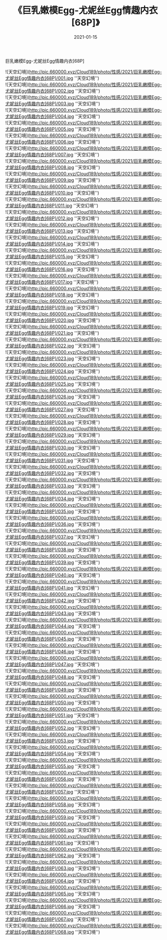 ﻿---
layout: post
title:  《巨乳嫩模Egg-尤妮丝Egg情趣内衣[68P]》
date:   2021-01-15
img: http://pic.660000.xyz/Cloud189/photo/性感/2021/巨乳嫩模Egg-尤妮丝Egg情趣内衣[68P]/000.jpg
categories: [美女, 性感, 泳衣]
---

巨乳嫩模Egg-尤妮丝Egg情趣内衣[68P]



![天空幻境](http://pic.660000.xyz/Cloud189/photo/性感/2021/巨乳嫩模Egg-尤妮丝Egg情趣内衣[68P]/001.jpg ''天空幻境'') <br>
![天空幻境](http://pic.660000.xyz/Cloud189/photo/性感/2021/巨乳嫩模Egg-尤妮丝Egg情趣内衣[68P]/002.jpg ''天空幻境'') <br>
![天空幻境](http://pic.660000.xyz/Cloud189/photo/性感/2021/巨乳嫩模Egg-尤妮丝Egg情趣内衣[68P]/003.jpg ''天空幻境'') <br>
![天空幻境](http://pic.660000.xyz/Cloud189/photo/性感/2021/巨乳嫩模Egg-尤妮丝Egg情趣内衣[68P]/004.jpg ''天空幻境'') <br>
![天空幻境](http://pic.660000.xyz/Cloud189/photo/性感/2021/巨乳嫩模Egg-尤妮丝Egg情趣内衣[68P]/005.jpg ''天空幻境'') <br>
![天空幻境](http://pic.660000.xyz/Cloud189/photo/性感/2021/巨乳嫩模Egg-尤妮丝Egg情趣内衣[68P]/006.jpg ''天空幻境'') <br>
![天空幻境](http://pic.660000.xyz/Cloud189/photo/性感/2021/巨乳嫩模Egg-尤妮丝Egg情趣内衣[68P]/007.jpg ''天空幻境'') <br>
![天空幻境](http://pic.660000.xyz/Cloud189/photo/性感/2021/巨乳嫩模Egg-尤妮丝Egg情趣内衣[68P]/008.jpg ''天空幻境'') <br>
![天空幻境](http://pic.660000.xyz/Cloud189/photo/性感/2021/巨乳嫩模Egg-尤妮丝Egg情趣内衣[68P]/009.jpg ''天空幻境'') <br>
![天空幻境](http://pic.660000.xyz/Cloud189/photo/性感/2021/巨乳嫩模Egg-尤妮丝Egg情趣内衣[68P]/010.jpg ''天空幻境'') <br>
![天空幻境](http://pic.660000.xyz/Cloud189/photo/性感/2021/巨乳嫩模Egg-尤妮丝Egg情趣内衣[68P]/011.jpg ''天空幻境'') <br>
![天空幻境](http://pic.660000.xyz/Cloud189/photo/性感/2021/巨乳嫩模Egg-尤妮丝Egg情趣内衣[68P]/012.jpg ''天空幻境'') <br>
![天空幻境](http://pic.660000.xyz/Cloud189/photo/性感/2021/巨乳嫩模Egg-尤妮丝Egg情趣内衣[68P]/013.jpg ''天空幻境'') <br>
![天空幻境](http://pic.660000.xyz/Cloud189/photo/性感/2021/巨乳嫩模Egg-尤妮丝Egg情趣内衣[68P]/014.jpg ''天空幻境'') <br>
![天空幻境](http://pic.660000.xyz/Cloud189/photo/性感/2021/巨乳嫩模Egg-尤妮丝Egg情趣内衣[68P]/015.jpg ''天空幻境'') <br>
![天空幻境](http://pic.660000.xyz/Cloud189/photo/性感/2021/巨乳嫩模Egg-尤妮丝Egg情趣内衣[68P]/016.jpg ''天空幻境'') <br>
![天空幻境](http://pic.660000.xyz/Cloud189/photo/性感/2021/巨乳嫩模Egg-尤妮丝Egg情趣内衣[68P]/017.jpg ''天空幻境'') <br>
![天空幻境](http://pic.660000.xyz/Cloud189/photo/性感/2021/巨乳嫩模Egg-尤妮丝Egg情趣内衣[68P]/018.jpg ''天空幻境'') <br>
![天空幻境](http://pic.660000.xyz/Cloud189/photo/性感/2021/巨乳嫩模Egg-尤妮丝Egg情趣内衣[68P]/019.jpg ''天空幻境'') <br>
![天空幻境](http://pic.660000.xyz/Cloud189/photo/性感/2021/巨乳嫩模Egg-尤妮丝Egg情趣内衣[68P]/020.jpg ''天空幻境'') <br>
![天空幻境](http://pic.660000.xyz/Cloud189/photo/性感/2021/巨乳嫩模Egg-尤妮丝Egg情趣内衣[68P]/021.jpg ''天空幻境'') <br>
![天空幻境](http://pic.660000.xyz/Cloud189/photo/性感/2021/巨乳嫩模Egg-尤妮丝Egg情趣内衣[68P]/022.jpg ''天空幻境'') <br>
![天空幻境](http://pic.660000.xyz/Cloud189/photo/性感/2021/巨乳嫩模Egg-尤妮丝Egg情趣内衣[68P]/023.jpg ''天空幻境'') <br>
![天空幻境](http://pic.660000.xyz/Cloud189/photo/性感/2021/巨乳嫩模Egg-尤妮丝Egg情趣内衣[68P]/024.jpg ''天空幻境'') <br>
![天空幻境](http://pic.660000.xyz/Cloud189/photo/性感/2021/巨乳嫩模Egg-尤妮丝Egg情趣内衣[68P]/025.jpg ''天空幻境'') <br>
![天空幻境](http://pic.660000.xyz/Cloud189/photo/性感/2021/巨乳嫩模Egg-尤妮丝Egg情趣内衣[68P]/026.jpg ''天空幻境'') <br>
![天空幻境](http://pic.660000.xyz/Cloud189/photo/性感/2021/巨乳嫩模Egg-尤妮丝Egg情趣内衣[68P]/027.jpg ''天空幻境'') <br>
![天空幻境](http://pic.660000.xyz/Cloud189/photo/性感/2021/巨乳嫩模Egg-尤妮丝Egg情趣内衣[68P]/028.jpg ''天空幻境'') <br>
![天空幻境](http://pic.660000.xyz/Cloud189/photo/性感/2021/巨乳嫩模Egg-尤妮丝Egg情趣内衣[68P]/029.jpg ''天空幻境'') <br>
![天空幻境](http://pic.660000.xyz/Cloud189/photo/性感/2021/巨乳嫩模Egg-尤妮丝Egg情趣内衣[68P]/030.jpg ''天空幻境'') <br>
![天空幻境](http://pic.660000.xyz/Cloud189/photo/性感/2021/巨乳嫩模Egg-尤妮丝Egg情趣内衣[68P]/031.jpg ''天空幻境'') <br>
![天空幻境](http://pic.660000.xyz/Cloud189/photo/性感/2021/巨乳嫩模Egg-尤妮丝Egg情趣内衣[68P]/032.jpg ''天空幻境'') <br>
![天空幻境](http://pic.660000.xyz/Cloud189/photo/性感/2021/巨乳嫩模Egg-尤妮丝Egg情趣内衣[68P]/033.jpg ''天空幻境'') <br>
![天空幻境](http://pic.660000.xyz/Cloud189/photo/性感/2021/巨乳嫩模Egg-尤妮丝Egg情趣内衣[68P]/034.jpg ''天空幻境'') <br>
![天空幻境](http://pic.660000.xyz/Cloud189/photo/性感/2021/巨乳嫩模Egg-尤妮丝Egg情趣内衣[68P]/035.jpg ''天空幻境'') <br>
![天空幻境](http://pic.660000.xyz/Cloud189/photo/性感/2021/巨乳嫩模Egg-尤妮丝Egg情趣内衣[68P]/036.jpg ''天空幻境'') <br>
![天空幻境](http://pic.660000.xyz/Cloud189/photo/性感/2021/巨乳嫩模Egg-尤妮丝Egg情趣内衣[68P]/037.jpg ''天空幻境'') <br>
![天空幻境](http://pic.660000.xyz/Cloud189/photo/性感/2021/巨乳嫩模Egg-尤妮丝Egg情趣内衣[68P]/038.jpg ''天空幻境'') <br>
![天空幻境](http://pic.660000.xyz/Cloud189/photo/性感/2021/巨乳嫩模Egg-尤妮丝Egg情趣内衣[68P]/039.jpg ''天空幻境'') <br>
![天空幻境](http://pic.660000.xyz/Cloud189/photo/性感/2021/巨乳嫩模Egg-尤妮丝Egg情趣内衣[68P]/040.jpg ''天空幻境'') <br>
![天空幻境](http://pic.660000.xyz/Cloud189/photo/性感/2021/巨乳嫩模Egg-尤妮丝Egg情趣内衣[68P]/041.jpg ''天空幻境'') <br>
![天空幻境](http://pic.660000.xyz/Cloud189/photo/性感/2021/巨乳嫩模Egg-尤妮丝Egg情趣内衣[68P]/042.jpg ''天空幻境'') <br>
![天空幻境](http://pic.660000.xyz/Cloud189/photo/性感/2021/巨乳嫩模Egg-尤妮丝Egg情趣内衣[68P]/043.jpg ''天空幻境'') <br>
![天空幻境](http://pic.660000.xyz/Cloud189/photo/性感/2021/巨乳嫩模Egg-尤妮丝Egg情趣内衣[68P]/044.jpg ''天空幻境'') <br>
![天空幻境](http://pic.660000.xyz/Cloud189/photo/性感/2021/巨乳嫩模Egg-尤妮丝Egg情趣内衣[68P]/045.jpg ''天空幻境'') <br>
![天空幻境](http://pic.660000.xyz/Cloud189/photo/性感/2021/巨乳嫩模Egg-尤妮丝Egg情趣内衣[68P]/046.jpg ''天空幻境'') <br>
![天空幻境](http://pic.660000.xyz/Cloud189/photo/性感/2021/巨乳嫩模Egg-尤妮丝Egg情趣内衣[68P]/047.jpg ''天空幻境'') <br>
![天空幻境](http://pic.660000.xyz/Cloud189/photo/性感/2021/巨乳嫩模Egg-尤妮丝Egg情趣内衣[68P]/048.jpg ''天空幻境'') <br>
![天空幻境](http://pic.660000.xyz/Cloud189/photo/性感/2021/巨乳嫩模Egg-尤妮丝Egg情趣内衣[68P]/049.jpg ''天空幻境'') <br>
![天空幻境](http://pic.660000.xyz/Cloud189/photo/性感/2021/巨乳嫩模Egg-尤妮丝Egg情趣内衣[68P]/050.jpg ''天空幻境'') <br>
![天空幻境](http://pic.660000.xyz/Cloud189/photo/性感/2021/巨乳嫩模Egg-尤妮丝Egg情趣内衣[68P]/051.jpg ''天空幻境'') <br>
![天空幻境](http://pic.660000.xyz/Cloud189/photo/性感/2021/巨乳嫩模Egg-尤妮丝Egg情趣内衣[68P]/052.jpg ''天空幻境'') <br>
![天空幻境](http://pic.660000.xyz/Cloud189/photo/性感/2021/巨乳嫩模Egg-尤妮丝Egg情趣内衣[68P]/053.jpg ''天空幻境'') <br>
![天空幻境](http://pic.660000.xyz/Cloud189/photo/性感/2021/巨乳嫩模Egg-尤妮丝Egg情趣内衣[68P]/054.jpg ''天空幻境'') <br>
![天空幻境](http://pic.660000.xyz/Cloud189/photo/性感/2021/巨乳嫩模Egg-尤妮丝Egg情趣内衣[68P]/055.jpg ''天空幻境'') <br>
![天空幻境](http://pic.660000.xyz/Cloud189/photo/性感/2021/巨乳嫩模Egg-尤妮丝Egg情趣内衣[68P]/056.jpg ''天空幻境'') <br>
![天空幻境](http://pic.660000.xyz/Cloud189/photo/性感/2021/巨乳嫩模Egg-尤妮丝Egg情趣内衣[68P]/057.jpg ''天空幻境'') <br>
![天空幻境](http://pic.660000.xyz/Cloud189/photo/性感/2021/巨乳嫩模Egg-尤妮丝Egg情趣内衣[68P]/058.jpg ''天空幻境'') <br>
![天空幻境](http://pic.660000.xyz/Cloud189/photo/性感/2021/巨乳嫩模Egg-尤妮丝Egg情趣内衣[68P]/059.jpg ''天空幻境'') <br>
![天空幻境](http://pic.660000.xyz/Cloud189/photo/性感/2021/巨乳嫩模Egg-尤妮丝Egg情趣内衣[68P]/060.jpg ''天空幻境'') <br>
![天空幻境](http://pic.660000.xyz/Cloud189/photo/性感/2021/巨乳嫩模Egg-尤妮丝Egg情趣内衣[68P]/061.jpg ''天空幻境'') <br>
![天空幻境](http://pic.660000.xyz/Cloud189/photo/性感/2021/巨乳嫩模Egg-尤妮丝Egg情趣内衣[68P]/062.jpg ''天空幻境'') <br>
![天空幻境](http://pic.660000.xyz/Cloud189/photo/性感/2021/巨乳嫩模Egg-尤妮丝Egg情趣内衣[68P]/063.jpg ''天空幻境'') <br>
![天空幻境](http://pic.660000.xyz/Cloud189/photo/性感/2021/巨乳嫩模Egg-尤妮丝Egg情趣内衣[68P]/064.jpg ''天空幻境'') <br>
![天空幻境](http://pic.660000.xyz/Cloud189/photo/性感/2021/巨乳嫩模Egg-尤妮丝Egg情趣内衣[68P]/065.jpg ''天空幻境'') <br>
![天空幻境](http://pic.660000.xyz/Cloud189/photo/性感/2021/巨乳嫩模Egg-尤妮丝Egg情趣内衣[68P]/066.jpg ''天空幻境'') <br>
![天空幻境](http://pic.660000.xyz/Cloud189/photo/性感/2021/巨乳嫩模Egg-尤妮丝Egg情趣内衣[68P]/067.jpg ''天空幻境'') <br>
![天空幻境](http://pic.660000.xyz/Cloud189/photo/性感/2021/巨乳嫩模Egg-尤妮丝Egg情趣内衣[68P]/068.jpg ''天空幻境'') <br>
